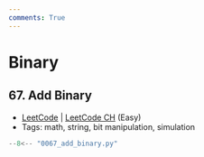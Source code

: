 ```yaml
---
comments: True
---
```


# Binary

## 67. Add Binary

-   [LeetCode](https://leetcode.com/problems/add-binary/) | [LeetCode CH](https://leetcode.cn/problems/add-binary/) (Easy)
-   Tags: math, string, bit manipulation, simulation

```python title="67. Add Binary"
--8<-- "0067_add_binary.py"
```
